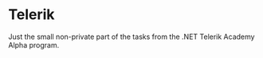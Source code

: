 # Telerik
Just the small non-private part of the tasks from the .NET Telerik Academy Alpha program.
